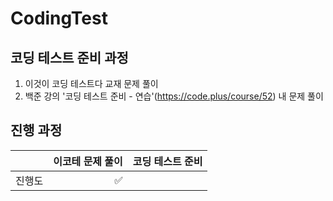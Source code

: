 # CodingTest
## 코딩 테스트 준비 과정
1. 이것이 코딩 테스트다 교재 문제 풀이
2. 백준 강의 '코딩 테스트 준비 - 연습'(https://code.plus/course/52) 내 문제 풀이


## 진행 과정
||이코테 문제 풀이|코딩 테스트 준비|
|---|---:|---:|
|진행도|✅||
